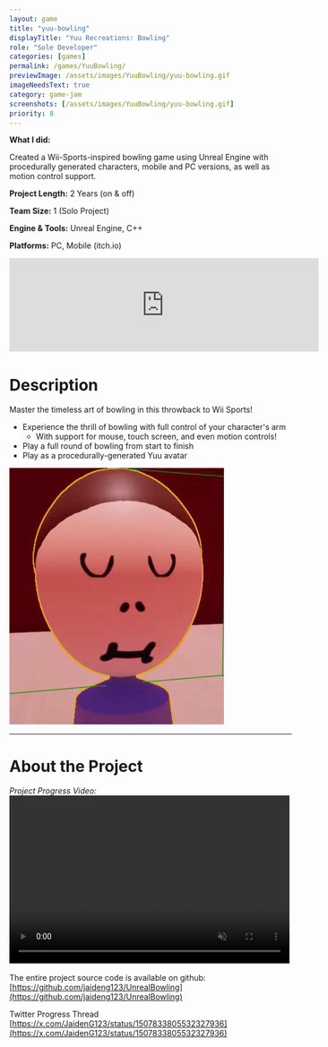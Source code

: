 ```yaml
---
layout: game
title: "yuu-bowling"
displayTitle: "Yuu Recreations: Bowling"
role: "Sole Developer"
categories: [games]
permalink: /games/YuuBowling/
previewImage: /assets/images/YuuBowling/yuu-bowling.gif
imageNeedsText: true
category: game-jam
screenshots: [/assets/images/YuuBowling/yuu-bowling.gif]
priority: 8 
---
```

**What I did:** 

Created a Wii-Sports-inspired bowling game using Unreal Engine with procedurally generated characters, mobile and PC versions, as well as motion control support.

**Project Length:** 2 Years (on & off)

**Team Size:** 1 (Solo Project)

**Engine & Tools:** Unreal Engine, C++

**Platforms:** PC, Mobile (itch.io)
<!--more-->


<div class="itch-container">
<iframe frameborder="0" src="https://itch.io/embed/3194656?bg_color=e37c7c&amp;fg_color=322626&amp;link_color=f90606&amp;border_color=ce6d6d" width="552" height="167"><a href="https://jaideng123.itch.io/yuu-recreations-bowling">Yuu Recreations Bowling by Jaiden Gerig</a></iframe>
</div>

# Description

Master the timeless art of bowling in this throwback to Wii Sports!

* Experience the thrill of bowling with full control of your character's arm
  * With support for mouse, touch screen, and even motion controls!
* Play a full round of bowling from start to finish
* Play as a procedurally-generated Yuu avatar

![Another Gif of Gameplay](/assets/images/YuuBowling/yuu-bowling-yuu.gif)


---
# About the Project

*Project Progress Video:*
<video width="500" height="300" controls autoplay loop muted>
  <source src="/assets/images/YuuBowling/yuu-bowling-progress.mp4" type="video/mp4">
</video>

The entire project source code is available on github: [https://github.com/jaideng123/UnrealBowling](https://github.com/jaideng123/UnrealBowling)

Twitter Progress Thread [https://x.com/JaidenG123/status/1507833805532327936](https://x.com/JaidenG123/status/1507833805532327936)